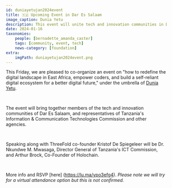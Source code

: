 ```yaml
---
id: duniayetujan2024event
title: 🇹🇿 Upcoming Event in Dar Es Salaam
image_caption: Dunia Yetu
description: This event will unite tech and innovation communities in Dar Es Salaam with representatives from Tanzania's ICT Commission and other agencies.
date: 2024-01-16
taxonomies:
    people: [bernadette_amanda_caster]
    tags: [community, event, tech]
    news-category: [foundation]
extra:
    imgPath: duniayetujan2024event.png
---
```


This Friday, we are pleased to co-organize an event on "how to redefine the digital landscape in East Africa, empower coders, and build a self-reliant digital ecosystem for a better digital future," under the umbrella of [Dunia Yetu](https://forum.threefold.io/t/introducing-dunia-yetu/4147).

<br/>

The event will bring together members of the tech and innovation communities of Dar Es Salaam, and representatives of Tanzania's Information & Communication Technologies Commission and other agencies.

<br/>

Speaking along with ThreeFold co-founder Kristof De Spiegeleer will be Dr. Nkundwe M. Mwasaga, Director General of Tanzania's ICT Commission, and Arthur Brock, Co-Founder of Holochain.

<br/>

More info and RSVP [here] (https://lu.ma/ypo3efg4). *Please note we will try for a virtual attendance option but this is not confirmed.*